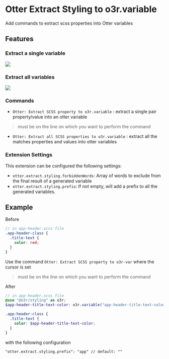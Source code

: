# Otter Extract Styling to o3r.variable

Add commands to extract scss properties into Otter variables

## Features

### Extract a single variable

![](../../.attachments/dev-tools/vscode-extensions/gif/extract-to-o3r-var.gif)

### Extract all variables

![](../../.attachments/dev-tools/vscode-extensions/gif/extract-all-to-o3r-var.gif)

### Commands

- `Otter: Extract SCSS property to o3r.variable` : extract a single pair property/value into an otter variable

> must be on the line on which you want to perform the command

- `Otter: Extract all SCSS properties to o3r.variable` : extract all the matches properties and values into otter variables

### Extension Settings

This extension can be configured the following settings:

- `otter.extract.styling.forbiddenWords`: Array of words to exclude from the final result of a generated variable
- `otter.extract.styling.prefix`: If not empty, will add a prefix to all the generated variables.

## Example

Before

```scss
// in app-header.scss file
.app-header-class {
  .title-text {
    color: red;
  }
}
```

Use the command `Otter: Extract SCSS property to o3r-var` where the cursor is set
> must be on the line on which you want to perform the command

After

```scss
// in app-header.scss file
@use "@o3r/styling" as o3r;
$app-header-title-text-color: o3r.variable("app-header-title-text-color", red);

.app-header-class {
  .title-text {
    color: $app-header-title-text-color;
  }
}
```

with the following configuration

```json5
"otter.extract.styling.prefix": "app" // default: ""
```
